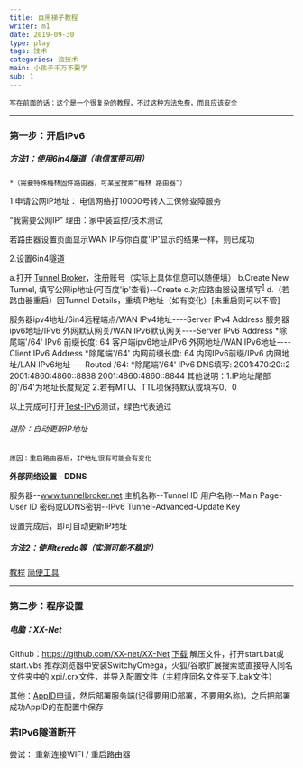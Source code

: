 ```yaml
---
title: 自用梯子教程
writer: m1
date: 2019-09-30
type: play
tags: 技术
categories: 浊技术
main: 小孩子千万不要学
sub: 1
---
```

    写在前面的话：这个是一个很复杂的教程，不过这种方法免费，而且应该安全
---
### 第一步：开启IPv6
##### 方法1：使用6in4隧道（电信宽带可用）
    *（需要特殊梅林固件路由器，可某宝搜索“梅林 路由器”）
1.申请公网IP地址：
电信网络打10000号转人工保修查障服务

“我需要公网IP”
理由：家中装监控/技术测试

若路由器设置页面显示WAN IP与你百度'IP'显示的结果一样，则已成功

2.设置6in4隧道

a.打开 [Tunnel Broker](https://tunnelbroker.net/)，注册账号（实际上具体信息可以随便填）
b.Create New Tunnel, 填写公网ip地址(可百度'ip'查看)--Create
c.对应路由器设置填写<sup>[1]</sup>
d.（若路由器重启）回Tunnel Details，重填IP地址（如有变化）[未重启则可以不管]

[1]: 路由器设置中必填项：
	服务器ipv4地址/6in4远程端点/WAN IPv4地址----Server IPv4 Address
	服务器ipv6地址/IPv6 外网默认网关/WAN IPv6默认网关----Server IPv6 Address    *除尾端'/64'
    IPv6 前缀长度: 64
	客户端ipv6地址/IPv6 外网地址/WAN IPv6地址----Client IPv6 Address    *除尾端'/64'
    内网前缀长度: 64
    内网IPv6前缀/IPv6 内网地址/LAN IPv6地址----Routed /64:    *除尾端'/64'
    IPv6 DNS填写: 2001:470:20::2   2001:4860:4860::8888    2001:4860:4860::8844
    其他说明：1.IP地址尾部的'/64'为地址长度规定
             2.若有MTU、TTL项保持默认或填写0、0

以上完成可打开[Test-IPv6](https://test-ipv6.com)测试，绿色代表通过

###### 进阶：自动更新IP地址
    原因：重启路由器后，IP地址很有可能会有变化

**外部网络设置 - DDNS**

服务器--www.tunnelbroker.net
主机名称--Tunnel ID
用户名称--Main Page-User ID
密码或DDNS密钥--IPv6 Tunnel-Advanced-Update Key

设置完成后，即可自动更新IP地址

##### 方法2：使用teredo等（实测可能不稳定）
[教程](https://github.com/XX-net/XX-Net/wiki/如何开启IPv6)
[简便工具](https://github.com/XX-net/XX-Net/issues/10282)

---
### 第二步：程序设置
##### 电脑：XX-Net
Github：https://github.com/XX-net/XX-Net
[下载](https://github.com/XX-net/XX-Net/blob/master/code/default/download.md) 
解压文件，打开start.bat或start.vbs
    推荐浏览器中安装SwitchyOmega，火狐/谷歌扩展搜索或直接导入同名文件夹中的.xpi/.crx文件，并导入配置文件（主程序同名文件夹下.bak文件） 

其他：[AppID申请](https://github.com/XX-net/XX-Net/wiki/how-to-create-my-appids)，然后部署服务端(记得要用ID部署，不要用名称)，之后把部署成功AppID的在配置中保存

### 若IPv6隧道断开
尝试：
重新连接WIFI / 重启路由器

